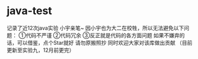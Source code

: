 # java-test
记录了近12次java实验
小宇亲笔~
因小宇也为大二在校牲，所以无法避免以下问题：
①代码不严谨
②代码冗余
③反正就是代码的各方面问题
如果不嫌弃的话，可以借鉴，点个Star就好
请勿原搬照抄
同时欢迎大家对该库做出贡献
（目前更新至实验九，12月前更完）

